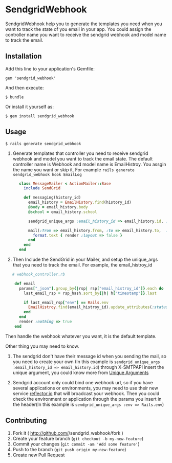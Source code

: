 # SendgridWebhook

  SendgridWebhook help you to generate the templates you need when you want to track the state of you email in your app.
  You could assign the controller name you want to receive the sendgrid webhook and model name to track the email.

## Installation

Add this line to your application's Gemfile:

    gem 'sendgrid_webhook'

And then execute:

    $ bundle

Or install it yourself as:

    $ gem install sendgrid_webhook

## Usage


    $ rails generate sendgrid_webhook

1. Generate templates that controller you need to receive sendgrid webhook and model you want to track the email state. The default controller name is Webhook and model name is EmailHistroy. You assgin the name you want or skip it. For example `rails generate sendgrid_webhook hook EmailLog`

```ruby
      class MessageMailer < ActionMailer::Base
        include SendGrid

        def messaging(history_id)
          email_history = EmailHistory.find(history_id)
          @body = email_history.body
          @school = email_history.school

          sendgrid_unique_args :email_history_id => email_history.id, :env => Rails.env

          mail(:from => email_history.from, :to => email_history.to,  :subject => email_history.subject) do |format|
            format.text { render :layout => false }
          end
        end
      end
```

2. Then Include the SendGrid in your Mailer, and setup the unique_args that you need to track the email. For example, the email_histroy_id
    

```ruby
   # webhook_controller.rb

    def email
      params["_json"].group_by{|rsp| rsp["email_histroy_id"]}.each do |email_histroy_id, rsp_hash|
        last_email_rsp = rsp_hash.sort_by{|h| h["timestamp"]}.last

        if last_email_rsp["env"] == Rails.env
          EmailHistroy.find(email_histroy_id).update_attributes(:status => last_email_rsp["event"])
        end
      end
      render :nothing => true
    end
 ```

Then handle the webhook whatever you want, it is the default template.


Other thing you may need to know.

1. The sendgrid don't have their message id when you sending the mail, so you need to create your own (In this example is `sendgrid_unique_args :email_history_id => email_history.id`) through X-SMTPAPI insert the unique argument, you could know more from [Unique Arguments](http://sendgrid.com/docs/API_Reference/SMTP_API/unique_arguments.html)

2. Sendgrid account only could bind one webhook url, so if you have several applications or environments, you may need to use their new service [reflector.io](https://reflector.io) that will broadcast your webhook. Then you could check the environment or application through the params you insert in the header(In this example is `sendgrid_unique_args :env => Rails.env`)


## Contributing

1. Fork it ( http://github.com/<my-github-username>/sendgrid_webhook/fork )
2. Create your feature branch (`git checkout -b my-new-feature`)
3. Commit your changes (`git commit -am 'Add some feature'`)
4. Push to the branch (`git push origin my-new-feature`)
5. Create new Pull Request
